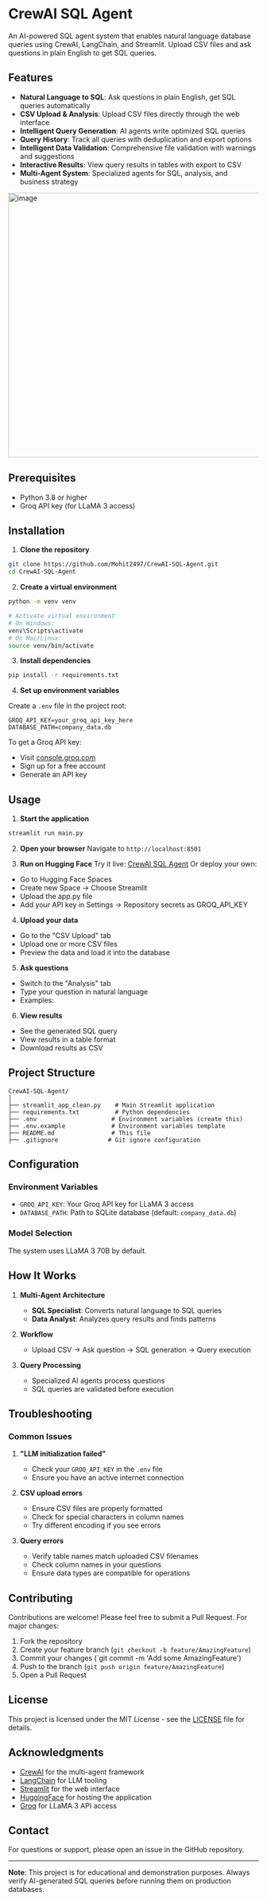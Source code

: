 # CrewAI SQL Agent

An AI-powered SQL agent system that enables natural language database queries using CrewAI, LangChain, and Streamlit. Upload CSV files and ask questions in plain English to get SQL queries.

## Features

- **Natural Language to SQL**: Ask questions in plain English, get SQL queries automatically
- **CSV Upload & Analysis**: Upload CSV files directly through the web interface
- **Intelligent Query Generation**: AI agents write optimized SQL queries
- **Query History**: Track all queries with deduplication and export options
- **Intelligent Data Validation**: Comprehensive file validation with warnings and suggestions
- **Interactive Results**: View query results in tables with export to CSV
- **Multi-Agent System**: Specialized agents for SQL, analysis, and business strategy

<img width="752" height="532" alt="image" src="https://github.com/user-attachments/assets/f623a040-75e9-466f-aa6b-e6badd828ac8" />


## Prerequisites

- Python 3.8 or higher
- Groq API key (for LLaMA 3 access)

## Installation

1. **Clone the repository**
```bash
git clone https://github.com/Mohit2497/CrewAI-SQL-Agent.git
cd CrewAI-SQL-Agent
```

2. **Create a virtual environment**
```bash
python -m venv venv

# Activate virtual environment
# On Windows:
venv\Scripts\activate
# On Mac/Linux:
source venv/bin/activate
```

3. **Install dependencies**
```bash
pip install -r requirements.txt
```

4. **Set up environment variables**

Create a `.env` file in the project root:
```env
GROQ_API_KEY=your_groq_api_key_here
DATABASE_PATH=company_data.db
```

To get a Groq API key:
- Visit [console.groq.com](https://console.groq.com)
- Sign up for a free account
- Generate an API key

## Usage

1. **Start the application**
```bash
streamlit run main.py
```

2. **Open your browser**
Navigate to `http://localhost:8501`

3. **Run on Hugging Face**
Try it live: [CrewAI SQL Agent](https://huggingface.co/spaces/gLiTcH9724/CrewAI-SQL-Agent)
Or deploy your own:

- Go to Hugging Face Spaces
- Create new Space → Choose Streamlit
- Upload the app.py file
- Add your API key in Settings → Repository secrets as GROQ_API_KEY

4. **Upload your data**
- Go to the "CSV Upload" tab
- Upload one or more CSV files
- Preview the data and load it into the database

5. **Ask questions**
- Switch to the "Analysis" tab
- Type your question in natural language
- Examples:

6. **View results**
- See the generated SQL query
- View results in a table format
- Download results as CSV

## Project Structure

```
CrewAI-SQL-Agent/
│
├── streamlit_app_clean.py    # Main Streamlit application
├── requirements.txt          # Python dependencies
├── .env                     # Environment variables (create this)
├── .env.example             # Environment variables template
├── README.md                # This file
├── .gitignore              # Git ignore configuration
```

## Configuration

### Environment Variables

- `GROQ_API_KEY`: Your Groq API key for LLaMA 3 access
- `DATABASE_PATH`: Path to SQLite database (default: `company_data.db`)

### Model Selection

The system uses LLaMA 3 70B by default.

## How It Works

1. **Multi-Agent Architecture**
   - **SQL Specialist**: Converts natural language to SQL queries
   - **Data Analyst**: Analyzes query results and finds patterns

2. **Workflow**
   - Upload CSV → Ask question → SQL generation → Query execution

3. **Query Processing**
   - Specialized AI agents process questions
   - SQL queries are validated before execution

## Troubleshooting

### Common Issues

1. **"LLM initialization failed"**
   - Check your `GROQ_API_KEY` in the `.env` file
   - Ensure you have an active internet connection

2. **CSV upload errors**
   - Ensure CSV files are properly formatted
   - Check for special characters in column names
   - Try different encoding if you see errors

3. **Query errors**
   - Verify table names match uploaded CSV filenames
   - Check column names in your questions
   - Ensure data types are compatible for operations

## Contributing

Contributions are welcome! Please feel free to submit a Pull Request. For major changes:

1. Fork the repository
2. Create your feature branch (`git checkout -b feature/AmazingFeature`)
3. Commit your changes (`git commit -m 'Add some AmazingFeature')
4. Push to the branch (`git push origin feature/AmazingFeature`)
5. Open a Pull Request

## License

This project is licensed under the MIT License - see the [LICENSE](LICENSE) file for details.

## Acknowledgments

- [CrewAI](https://github.com/joaomdmoura/crewAI) for the multi-agent framework
- [LangChain](https://github.com/langchain-ai/langchain) for LLM tooling
- [Streamlit](https://streamlit.io/) for the web interface
- [HuggingFace](https://huggingface.co/spaces) for hosting the application
- [Groq](https://groq.com/) for LLaMA 3 API access

## Contact

For questions or support, please open an issue in the GitHub repository.

---

**Note**: This project is for educational and demonstration purposes. Always verify AI-generated SQL queries before running them on production databases.
